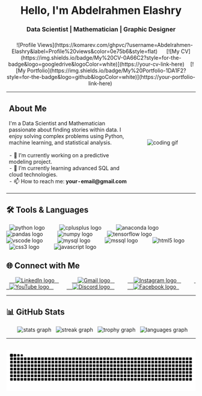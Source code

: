 <h1 align="center">Hello, I'm Abdelrahmen Elashry</h1>
<h3 align="center">Data Scientist | Mathematician | Graphic Designer</h3>

###

<div align="center">
  
  ![Profile Views](https://komarev.com/ghpvc/?username=Abdelrahmen-Elashry&label=Profile%20views&color=0e75b6&style=flat)
  
  [![My CV](https://img.shields.io/badge/My%20CV-0A66C2?style=for-the-badge&logo=googledrive&logoColor=white)](https://your-cv-link-here) 
  [![My Portfolio](https://img.shields.io/badge/My%20Portfolio-1DA1F2?style=for-the-badge&logo=github&logoColor=white)](https://your-portfolio-link-here) 

</div>

<table>
  <tr>
    <td valign="top">
      <h2>About Me</h2>
      <p>
        I'm a Data Scientist and Mathematician passionate about finding stories within data. I enjoy solving complex problems using Python, machine learning, and statistical analysis.
        <br><br>
        - 🔭 I’m currently working on a predictive modeling project.
        <br>
        - 🌱 I’m currently learning advanced SQL and cloud technologies.
        <br>
        - 📫 How to reach me: <strong>your-email@gmail.com</strong>
      </p>
    </td>
    <td width="35%" align="center">
      <img height="180" src="https://media.giphy.com/media/qgQUggAC3Pfv687qPC/giphy.gif" alt="coding gif"/>
    </td>
  </tr>
</table>


## 🛠️ Tools & Languages
<div align="left">
  <img src="https://cdn.jsdelivr.net/gh/devicons/devicon/icons/python/python-original.svg" height="40" alt="python logo" />
  <img width="15" />
  <img src="https://cdn.jsdelivr.net/gh/devicons/devicon/icons/cplusplus/cplusplus-original.svg" height="40" alt="cplusplus logo" />
  <img width="15" />
  <img src="https://cdn.jsdelivr.net/gh/devicons/devicon/icons/anaconda/anaconda-original.svg" height="40" alt="anaconda logo" />
  <img width="15" />
  <img src="https://cdn.jsdelivr.net/gh/devicons/devicon/icons/pandas/pandas-original.svg" height="40" alt="pandas logo" />
  <img width="15" />
  <img src="https://cdn.jsdelivr.net/gh/devicons/devicon/icons/numpy/numpy-original.svg" height="40" alt="numpy logo" />
  <img width="15" />
  <img src="https://cdn.jsdelivr.net/gh/devicons/devicon/icons/tensorflow/tensorflow-original.svg" height="40" alt="tensorflow logo" />
  <img width="15" />
  <img src="https://cdn.jsdelivr.net/gh/devicons/devicon/icons/vscode/vscode-original.svg" height="40" alt="vscode logo" />
  <img width="15" />
  <img src="https://cdn.jsdelivr.net/gh/devicons/devicon/icons/mysql/mysql-original.svg" height="40" alt="mysql logo" />
  <img width="15" />
  <img src="https://cdn.jsdelivr.net/gh/devicons/devicon/icons/microsoftsqlserver/microsoftsqlserver-plain.svg" height="40" alt="mssql logo" />
  <img width="15" />
  <img src="https://cdn.jsdelivr.net/gh/devicons/devicon/icons/html5/html5-original.svg" height="40" alt="html5 logo" />
  <img width="15" />
  <img src="https://cdn.jsdelivr.net/gh/devicons/devicon/icons/css3/css3-original.svg" height="40" alt="css3 logo" />
  <img width="15" />
  <img src="https://cdn.jsdelivr.net/gh/devicons/devicon/icons/javascript/javascript-original.svg" height="40" alt="javascript logo" />
</div>


## 🌐 Connect with Me
<div align="left">
  <a href="https://www.linkedin.com/in/your-link" target="_blank">
    <img src="https://cdn-icons-png.flaticon.com/512/174/174857.png" height="40" alt="LinkedIn logo"/>
  </a>
  <img width="15" />
  <a href="mailto:your-email@gmail.com" target="_blank">
    <img src="https://cdn-icons-png.flaticon.com/512/732/732200.png" height="40" alt="Gmail logo"/>
  </a>
  <img width="15" />
  <a href="https://www.instagram.com/your-link" target="_blank">
    <img src="https://cdn-icons-png.flaticon.com/512/2111/2111463.png" height="40" alt="Instagram logo"/>
  </a>
  <img width="15" />
  <a href="https://www.youtube.com/@your-link" target="_blank">
    <img src="https://cdn-icons-png.flaticon.com/512/1384/1384060.png" height="40" alt="YouTube logo"/>
  </a>
  <img width="15" />
  <a href="https://discord.gg/your-link" target="_blank">
    <img src="https://cdn-icons-png.flaticon.com/512/5968/5968756.png" height="40" alt="Discord logo"/>
  </a>
  <img width="15" />
  <a href="https://www.facebook.com/your-link" target="_blank">
    <img src="https://cdn-icons-png.flaticon.com/512/733/733547.png" height="40" alt="Facebook logo"/>
  </a>
</div>

---

## 📊 GitHub Stats
<div align="center">
  <img src="https://github-readme-stats.vercel.app/api?username=Abdelrahmen-Elashry&show_icons=true&theme=dark&hide_border=true" height="150" alt="stats graph"/>
  <img src="https://streak-stats.demolab.com?user=Abdelrahmen-Elashry&theme=dark&hide_border=true" height="150" alt="streak graph"/>
  <img src="https://github-profile-trophy.vercel.app/?username=Abdelrahmen-Elashry&theme=darkhub&no-frame=true&margin-w=10" height="150" alt="trophy graph"/>
  <img src="https://github-readme-stats.vercel.app/api/top-langs?username=Abdelrahmen-Elashry&layout=compact&langs_count=6&theme=dark&hide_border=true" height="150" alt="languages graph"/>
</div>

---

<br clear="both">

<img src="https://raw.githubusercontent.com/Abdelrahmen-Elashry/Abdelrahmen-Elashry/output/snake.svg" alt="Snake animation" />

